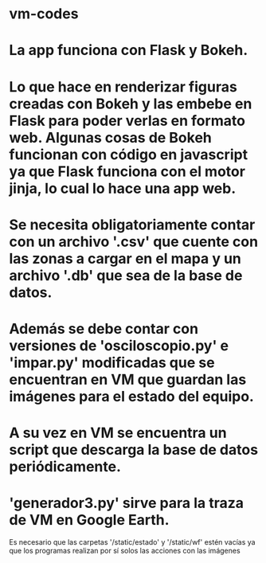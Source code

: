 # vm-codes

# La app funciona con Flask y Bokeh.

# Lo que hace en renderizar figuras creadas con Bokeh y las embebe en Flask para poder verlas en formato web. Algunas cosas de Bokeh funcionan con código en javascript ya que Flask funciona con el motor jinja, lo cual lo hace una app web.

# Se necesita obligatoriamente contar con un archivo '.csv' que cuente con las zonas a cargar en el mapa y un archivo '.db' que sea de la base de datos. 

# Además se debe contar con versiones de 'osciloscopio.py' e 'impar.py' modificadas que se encuentran en VM que guardan las imágenes para el estado del equipo.

# A su vez en VM se encuentra un script que descarga la base de datos periódicamente.

# 'generador3.py' sirve para la traza de VM en Google Earth.

Es necesario que las carpetas '/static/estado' y '/static/wf' estén vacías ya que los programas realizan por sí solos las acciones con las imágenes
